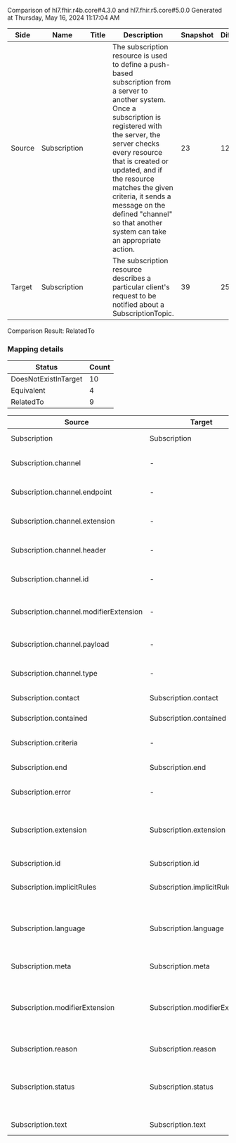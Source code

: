 Comparison of hl7.fhir.r4b.core#4.3.0 and hl7.fhir.r5.core#5.0.0
Generated at Thursday, May 16, 2024 11:17:04 AM

| Side | Name | Title | Description | Snapshot | Differential |
| --- | --- | --- | --- | --- | --- |
| Source | Subscription |  | The subscription resource is used to define a push-based subscription from a server to another system. Once a subscription is registered with the server, the server checks every resource that is created or updated, and if the resource matches the given criteria, it sends a message on the defined "channel" so that another system can take an appropriate action. | 23 | 12 |
| Target | Subscription |  | The subscription resource describes a particular client's request to be notified about a SubscriptionTopic. | 39 | 25 |


Comparison Result: RelatedTo


### Mapping details

| Status | Count |
| ------ | ----- |
DoesNotExistInTarget | 10 |
Equivalent | 4 |
RelatedTo | 9 |


| Source | Target | Status | Message |
| ------ | ------ | ------ | ------- |
| Subscription | Subscription | Equivalent | R4B `Subscription` maps as Equivalent to R5 `Subscription` |
| Subscription.channel | - | DoesNotExistInTarget | R4B `Subscription.channel` does not appear in the target and has no mapping for `Subscription`. |
| Subscription.channel.endpoint | - | DoesNotExistInTarget | R4B `Subscription.channel.endpoint` does not appear in the target and has no mapping for `Subscription`. |
| Subscription.channel.extension | - | DoesNotExistInTarget | R4B `Subscription.channel.extension` does not appear in the target and has no mapping for `Subscription`. |
| Subscription.channel.header | - | DoesNotExistInTarget | R4B `Subscription.channel.header` does not appear in the target and has no mapping for `Subscription`. |
| Subscription.channel.id | - | DoesNotExistInTarget | R4B `Subscription.channel.id` does not appear in the target and has no mapping for `Subscription`. |
| Subscription.channel.modifierExtension | - | DoesNotExistInTarget | R4B `Subscription.channel.modifierExtension` does not appear in the target and has no mapping for `Subscription`. |
| Subscription.channel.payload | - | DoesNotExistInTarget | R4B `Subscription.channel.payload` does not appear in the target and has no mapping for `Subscription`. |
| Subscription.channel.type | - | DoesNotExistInTarget | R4B `Subscription.channel.type` does not appear in the target and has no mapping for `Subscription`. |
| Subscription.contact | Subscription.contact | Equivalent | R4B `Subscription.contact` maps as Equivalent to R5 `Subscription.contact` |
| Subscription.contained | Subscription.contained | Equivalent | R4B `Subscription.contained` maps as Equivalent to R5 `Subscription.contained` |
| Subscription.criteria | - | DoesNotExistInTarget | R4B `Subscription.criteria` does not appear in the target and has no mapping for `Subscription`. |
| Subscription.end | Subscription.end | Equivalent | R4B `Subscription.end` maps as Equivalent to R5 `Subscription.end` |
| Subscription.error | - | DoesNotExistInTarget | R4B `Subscription.error` does not appear in the target and has no mapping for `Subscription`. |
| Subscription.extension | Subscription.extension | RelatedTo | R4B `Subscription.extension` maps as RelatedTo to R5 `Subscription.extension` - extension has change due to type change: R4B `extension` `Extension` maps as RelatedTo for R5 `extension` |
| Subscription.id | Subscription.id | Equivalent | R4B `Subscription.id` maps as Equivalent to R5 `Subscription.id` |
| Subscription.implicitRules | Subscription.implicitRules | Equivalent | R4B `Subscription.implicitRules` maps as Equivalent to R5 `Subscription.implicitRules` |
| Subscription.language | Subscription.language | RelatedTo | R4B `Subscription.language` maps as RelatedTo to R5 `Subscription.language` - language made the binding required (from Preferred) for http://hl7.org/fhir/ValueSet/all-languages|5.0.0 |
| Subscription.meta | Subscription.meta | Equivalent | R4B `Subscription.meta` maps as Equivalent to R5 `Subscription.meta` |
| Subscription.modifierExtension | Subscription.modifierExtension | RelatedTo | R4B `Subscription.modifierExtension` maps as RelatedTo to R5 `Subscription.modifierExtension` - modifierExtension has change due to type change: R4B `modifierExtension` `Extension` maps as RelatedTo for R5 `modifierExtension` |
| Subscription.reason | Subscription.reason | Equivalent | R4B `Subscription.reason` maps as Equivalent to R5 `Subscription.reason` |
| Subscription.status | Subscription.status | Equivalent | R4B `Subscription.status` maps as Equivalent to R5 `Subscription.status` - status has compatible required binding for code type: http://hl7.org/fhir/ValueSet/subscription-status|4.3.0 and http://hl7.org/fhir/ValueSet/subscription-status|5.0.0 (Equivalent) |
| Subscription.text | Subscription.text | Equivalent | R4B `Subscription.text` maps as Equivalent to R5 `Subscription.text` |

